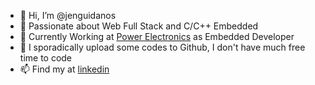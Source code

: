 - 👋 Hi, I’m @jenguidanos
- 👀 Passionate about Web Full Stack and C/C++ Embedded
- 🌱 Currently Working at [Power Electronics](https://power-electronics.com/en/) as Embedded Developer
- 💞️ I sporadically upload some codes to Github, I don't have much free time to code
- 📫 Find my at [linkedin](https://www.linkedin.com/in/jenguidanos/)
